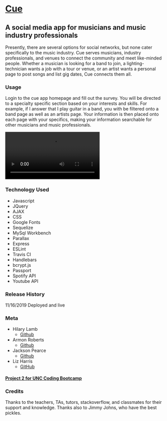 # [Cue](https://project-2-uncbootcamp.herokuapp.com/)

## A social media app for musicians and music industry professionals

Presently, there are several options for social networks, but none cater specifically to the music industry. Cue serves musicians, industry professionals, and venues to connect the community and meet like-minded people. Whether a musician is looking for a band to join, a lighting-technician wants a job with a tour or venue, or an artist wants a personal page to post songs and list gig dates, Cue connects them all. 

### Usage

Login to the cue app homepage and fill out the survey. You will be directed to a specialty specific section based on your interests and skills. For example, if I answer that I play guitar in a band, you with be filtered onto a band page as well as an artists page. Your information is then placed onto each page with your specifics, making your information searchable for other musicians and music professionals.

![Screenshot](../public/images/cue-screen-record.mov)

### Technology Used

- Javascript
- JQuery
- AJAX
- CSS
- Google Fonts
- Sequelize
- MySql Workbench
- Parallax
- Express
- ESLint
- Travis CI
- Handlebars
- bcrypt.js
- Passport
- Spotify API
- Youtube API

### Release History

11/16/2019 Deployed and live

### Meta

- Hilary Lamb
  - [Github](https://github.com/hilarykathleen)
- Armon Roberts
  - [Github](http://github.com/armonkahil)
- Jackson Pearce
  - [Github](http://github.com/Jackson-Pearce)
- Liz Harris
  - [GitHub](https://github.com/lizharris90210)

#### [Project 2 for UNC Coding Bootcamp](https://github.com/lizharris90210/project-2)

### Credits

Thanks to the teachers, TAs, tutors, stackoverflow, and classmates for their support and knowledge. Thanks also to Jimmy Johns, who have the best pickles.
